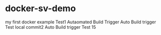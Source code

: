 # docker-sv-demo
my first docker example
Test1 Autaomated Build Trigger
Auto Build trigger Test local commit2
Auto Build trigger Test 15

